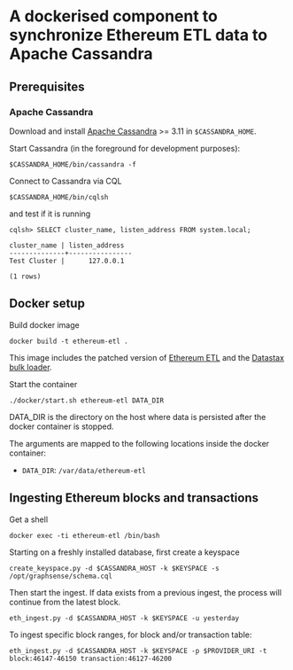 # A dockerised component to synchronize Ethereum ETL data to Apache Cassandra

## Prerequisites
### Apache Cassandra

Download and install [Apache Cassandra][apache-cassandra] >= 3.11
in `$CASSANDRA_HOME`.

Start Cassandra (in the foreground for development purposes):

    $CASSANDRA_HOME/bin/cassandra -f

Connect to Cassandra via CQL

    $CASSANDRA_HOME/bin/cqlsh

and test if it is running

    cqlsh> SELECT cluster_name, listen_address FROM system.local;

    cluster_name | listen_address
    --------------+----------------
    Test Cluster |      127.0.0.1

    (1 rows)



## Docker setup

Build docker image

```
docker build -t ethereum-etl .
```

This image includes the patched version of [Ethereum ETL][ethereum-etl] and the [Datastax bulk loader][dsbulk]. 

Start the container
```
./docker/start.sh ethereum-etl DATA_DIR
```

DATA_DIR is the directory on the host where data is persisted after the docker container is stopped.

The arguments are mapped to the following locations inside the docker container:

- `DATA_DIR`: `/var/data/ethereum-etl`


## Ingesting Ethereum blocks and transactions

Get a shell

```
docker exec -ti ethereum-etl /bin/bash
```

Starting on a freshly installed database, first create a keyspace

```
create_keyspace.py -d $CASSANDRA_HOST -k $KEYSPACE -s /opt/graphsense/schema.cql
```

Then start the ingest. If data exists from a previous ingest, the process will continue from the latest block.

```
eth_ingest.py -d $CASSANDRA_HOST -k $KEYSPACE -u yesterday
```

To ingest specific block ranges, for block and/or transaction table:

```
eth_ingest.py -d $CASSANDRA_HOST -k $KEYSPACE -p $PROVIDER_URI -t block:46147-46150 transaction:46127-46200 
```


[ethereum-etl]: https://github.com/graphsense/ethereum-etl
[dsbulk]: https://github.com/datastax/dsbulk
[apache-cassandra]: http://cassandra.apache.org/download
